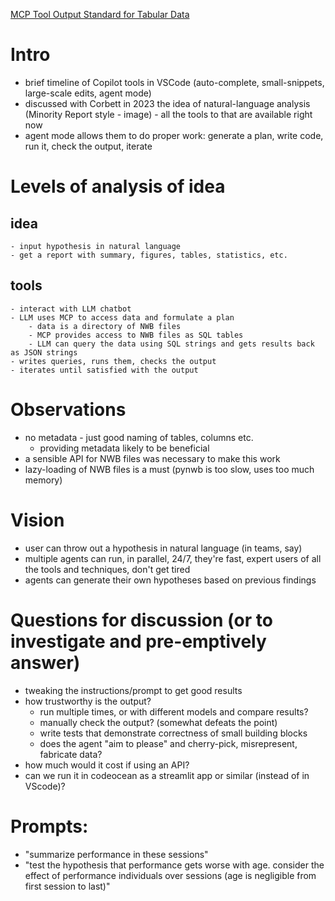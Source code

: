 [MCP Tool Output Standard for Tabular Data](https://github.com/modelcontextprotocol/modelcontextprotocol/discussions/930)

# Intro
- brief timeline of Copilot tools in VSCode (auto-complete, small-snippets, large-scale edits, agent mode)
- discussed with Corbett in 2023 the idea of natural-language analysis (Minority Report style -
  image) - all the tools to that are available right now 
- agent mode allows them to do proper work: generate a plan, write code, run it, check the output,
  iterate

# Levels of analysis of idea
## idea
    - input hypothesis in natural language
    - get a report with summary, figures, tables, statistics, etc.
## tools
    - interact with LLM chatbot
    - LLM uses MCP to access data and formulate a plan
        - data is a directory of NWB files
        - MCP provides access to NWB files as SQL tables
        - LLM can query the data using SQL strings and gets results back as JSON strings
    - writes queries, runs them, checks the output
    - iterates until satisfied with the output

# Observations 
- no metadata - just good naming of tables, columns etc.
    - providing metadata likely to be beneficial
- a sensible API for NWB files was necessary to make this work
- lazy-loading of NWB files is a must (pynwb is too slow, uses too much memory)

# Vision 
- user can throw out a hypothesis in natural language (in teams, say)
- multiple agents can run, in parallel, 24/7, they're fast, expert users of all the tools and
  techniques, don't get tired
- agents can generate their own hypotheses based on previous findings

# Questions for discussion (or to investigate and pre-emptively answer)
- tweaking the instructions/prompt to get good results
- how trustworthy is the output?
  - run multiple times, or with different models and compare results?
  - manually check the output? (somewhat defeats the point)
  - write tests that demonstrate correctness of small building blocks
  - does the agent "aim to please" and cherry-pick, misrepresent, fabricate data?
- how much would it cost if using an API?
- can we run it in codeocean as a streamlit app or similar (instead of in VScode)?


# Prompts:
- "summarize performance in these sessions"
- "test the hypothesis that performance gets worse with age. consider the effect of performance
  individuals over sessions (age is negligible from first session to last)"
